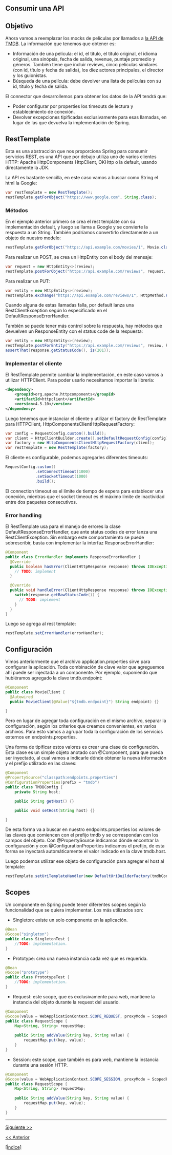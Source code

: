 Consumir una API
---
## Objetivo
Ahora vamos a reemplazar los mocks de películas por llamados a [la API de TMDB](https://developers.themoviedb.org/3). La información que tenemos que obtener es:
* Información de una película: el id, el título, el título original, el idioma original, una sinópsis, fecha de salida, revenue, puntaje promedio y géneros. También tiene que incluir reviews, cinco películas similares (con id, título y fecha de salida), los diez actores principales, el director y los guionistas. 
* Búsqueda de una película: debe devolver una lista de películas con su id, título y fecha de salida.

El connector que desarrollemos para obtener los datos de la API tendrá que:
* Poder configurar por properties los timeouts de lectura y establecimiento de conexión.
* Devolver excepciones tipificadas exclusivamente para esas llamadas, en lugar de las que devuelva la implementación de Spring.

## RestTemplate
Esta es una abstracción que nos proporciona Spring para consumir servicios REST, es una API que por debajo utiliza uno de varios clientes HTTP: Apache HttpComponents HttpClient, OKHttp o la default, usando directamente la JDK.

La API es bastante sencilla, en este caso vamos a buscar como String el html la Google:
```java
var restTemplate = new RestTemplate();
restTemplate.getForObject("https://www.google.com", String.class);
```
 
 
### Métodos
En el ejemplo anterior primero se crea el rest template con su implementación default, y luego se llama a Google y se convierte la respuesta a un String. También podríamos convertirlo directamente a un objeto de nuestro modelo:
```java
restTemplate.getForObject("https://api.example.com/movies/1", Movie.class);
```

Para realizar un POST, se crea un HttpEntity con el body del mensaje:
```java
var request = new HttpEntity<>(review);
restTemplate.postForObject("https://api.example.com/reviews", request, Review.class);
```

Para realizar un PUT:
```java
var entity = new HttpEntity<>(review);
restTemplate.exchange("https://api.example.com/reviews/1", HttpMethod.PUT, entity, Review.class);
```

Cuando alguna de estas llamadas falla, por default lanza una RestClientException según lo especificado en el DefaultResponseErrorHandler. 

También se puede tener más control sobre la respuesta, hay métodos que devuelven un ResponseEntity con el status code de la respuesta:
```java
var entity = new HttpEntity<>(review);
restTemplate.postForEntity("https://api.example.com/reviews", review, Review.class);
assertThat(response.getStatusCode(), is(201));
```

### Implementar el cliente
El RestTemplate permite cambiar la implementación, en este caso vamos a utilizar HTTPClient. Para poder usarlo necesitamos importar la librería:
```xml
<dependency>
    <groupId>org.apache.httpcomponents</groupId>
    <artifactId>httpclient</artifactId>
    <version>4.5.10</version>
</dependency>
```


Luego tenemos que instanciar el cliente y utilizar el factory de RestTemplate para HTTPClient, HttpComponentsClientHttpRequestFactory:
```java
var config = RequestConfig.custom().build();
var client = HttpClientBuilder.create().setDefaultRequestConfig(config).build();
var factory = new HttpComponentsClientHttpRequestFactory(client);
var restTemplate = new RestTemplate(factory);
```

El cliente es configurable, podemos agregarles diferentes timeouts:
```java
RequestConfig.custom()
             .setConnectTimeout(1000)
             .setSocketTimeout(1000)
             .build();
```
El connection timeout es el límite de tiempo de espera para establecer una conexión, mientras que el socket timeout es el máximo límite de inactividad entre dos paquetes consecutivos.

### Error handling
El RestTemplate usa para el manejo de errores la clase DefaultResponseErrorHandler, que ante status codes de error lanza una RestClientException. Sin embargo este comportamiento se puede sobrescribir, basta con implementar la interfaz ResponseErrorHandler:
```java
@Component
public class ErrorHandler implements ResponseErrorHandler {
  @Override
  public boolean hasError(ClientHttpResponse response) throws IOException {
    // TODO: implement
  }

  @Override
  public void handleError(ClientHttpResponse response) throws IOException {
    switch(response.getRawStatusCode()) {
      // TODO: implement
    }
  }
}
```

Luego se agrega al rest template:
```java
restTemplate.setErrorHandler(errorHandler);
```

## Configuración
Vimos anteriormente que el archivo application.properties sirve para configurar la aplicación. Toda combinación de clave valor que agreguemos ahí puede ser injectada a un componente. Por ejemplo, suponiendo que hubiéramos agregado la clave tmdb.endpoint:

```java
@Component
public class MovieClient {
  @Autowired
  public MovieClient(@Value("${tmdb.endpoint}") String endpoint) {}

}
``` 

Pero en lugar de agregar toda configuración en el mismo archivo, separar la configuración, según los criterios que creamos convenientes, en varios archivos. Para esto vamos a agrupar toda la configuración de los servicios externos en endpoints.properties. 

Una forma de tipificar estos valores es crear una clase de configuración. Esta clase es un simple objeto anotado con @Component, para que pueda ser inyectado, al cual vamos a indicarle dónde obtener la nueva información y el prefijo utilizado en las claves:

```java
@Component
@PropertySource("classpath:endpoints.properties")
@ConfigurationProperties(prefix = "tmdb")
public class TMDBConfig {
    private String host;

    public String getHost() {}

    public void setHost(String host) {}

}
``` 
De esta forma va a buscar en nuestro endpoints.properties los valores de las claves que comiencen con el prefijo tmdb y se correspondan con los campos del objeto. Con @PropertySource indicamos dónde encontrar la configuración y con @ConfigurationProperties indicamos el prefijo, de esta forma se inyectará automáticamente el valor indicado en la clave tmdb.host.

Luego podemos utilizar ese objeto de configuración para agregar el host al template:
```java
restTemplate.setUriTemplateHandler(new DefaultUriBuilderFactory(tmdbConfig.getHost()));
```

## Scopes
Un componente en Spring puede tener diferentes scopes según la funcionalidad que se quiera implementar. Los más utilizados son:
* Singleton: existe un solo componente en la aplicación.
```java
@Bean
@Scope("singleton")
public class SingletonTest {
    //TODO: implementation.
}
```
* Prototype: crea una nueva instancia cada vez que es requerida.
```java
@Bean
@Scope("prototype")
public class PrototypeTest {
    //TODO: implementation.
}
```
* Request: este scope, que es exclusivamente para web, mantiene la instancia del objeto durante la request del usuario.
```java
@Component
@Scope(value = WebApplicationContext.SCOPE_REQUEST, proxyMode = ScopedProxyMode.TARGET_CLASS)
public class RequestScope {
    Map<String, String> requestMap;
 
    public String addValue(String key, String value) {
        requestMap.put(key, value);
    }
}
```
* Session: este scope, que también es para web, mantiene la instancia durante una sesión HTTP.
```java
@Component
@Scope(value = WebApplicationContext.SCOPE_SESSION, proxyMode = ScopedProxyMode.TARGET_CLASS)
public class RequestScope {
    Map<String, String> requestMap;
 
    public String addValue(String key, String value) {
        requestMap.put(key, value);
    }
}
```
---
[Siguiente >>](https://github.com/gamestoy/checkout-spring-tutorial/tree/04_logging)

[<< Anterior](https://github.com/gamestoy/das-spring-boot/tree/02_rest-API)

[[Índice]](https://github.com/gamestoy/das-spring-boot#%C3%ADndice)
